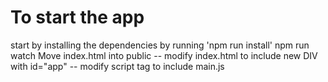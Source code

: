 # To start the app
start by installing the dependencies by running 'npm run install'
npm run watch
Move index.html into public
  -- modify index.html to include new DIV with id="app"
  -- modify script tag to include main.js

